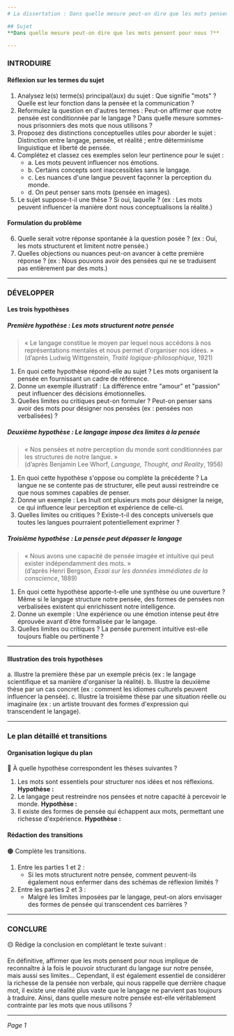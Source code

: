 ```yaml
---
# La dissertation : Dans quelle mesure peut-on dire que les mots pensent pour nous ?

## Sujet
**Dans quelle mesure peut-on dire que les mots pensent pour nous ?**

---
```


### INTRODUIRE

#### Réflexion sur les termes du sujet

1. Analysez le(s) terme(s) principal(aux) du sujet : Que signifie "mots" ? Quelle est leur fonction dans la pensée et la communication ?
2. Reformulez la question en d'autres termes : Peut-on affirmer que notre pensée est conditionnée par le langage ? Dans quelle mesure sommes-nous prisonniers des mots que nous utilisons ?
3. Proposez des distinctions conceptuelles utiles pour aborder le sujet : Distinction entre langage, pensée, et réalité ; entre déterminisme linguistique et liberté de pensée.
4. Complétez et classez ces exemples selon leur pertinence pour le sujet :
   - a. Les mots peuvent influencer nos émotions.
   - b. Certains concepts sont inaccessibles sans le langage.
   - c. Les nuances d'une langue peuvent façonner la perception du monde.
   - d. On peut penser sans mots (pensée en images).
5. Le sujet suppose-t-il une thèse ? Si oui, laquelle ? (ex : Les mots peuvent influencer la manière dont nous conceptualisons la réalité.)

#### Formulation du problème

6. Quelle serait votre réponse spontanée à la question posée ? (ex : Oui, les mots structurent et limitent notre pensée.)
7. Quelles objections ou nuances peut-on avancer à cette première réponse ? (ex : Nous pouvons avoir des pensées qui ne se traduisent pas entièrement par des mots.)

---

### DÉVELOPPER

#### Les trois hypothèses

##### Première hypothèse : Les mots structurent notre pensée

> « Le langage constitue le moyen par lequel nous accédons à nos représentations mentales et nous permet d'organiser nos idées. »  
> (d’après Ludwig Wittgenstein, *Traité logique-philosophique*, 1921)

1. En quoi cette hypothèse répond-elle au sujet ? Les mots organisent la pensée en fournissant un cadre de référence.
2. Donne un exemple illustratif : La différence entre "amour" et "passion" peut influencer des décisions émotionnelles.
3. Quelles limites ou critiques peut-on formuler ? Peut-on penser sans avoir des mots pour désigner nos pensées (ex : pensées non verbalisées) ?

##### Deuxième hypothèse : Le langage impose des limites à la pensée

> « Nos pensées et notre perception du monde sont conditionnées par les structures de notre langue. »  
> (d’après Benjamin Lee Whorf, *Language, Thought, and Reality*, 1956)

1. En quoi cette hypothèse s'oppose ou complète la précédente ? La langue ne se contente pas de structurer, elle peut aussi restreindre ce que nous sommes capables de penser.
2. Donne un exemple : Les Inuit ont plusieurs mots pour désigner la neige, ce qui influence leur perception et expérience de celle-ci.
3. Quelles limites ou critiques ? Existe-t-il des concepts universels que toutes les langues pourraient potentiellement exprimer ?

##### Troisième hypothèse : La pensée peut dépasser le langage

> « Nous avons une capacité de pensée imagée et intuitive qui peut exister indépendamment des mots. »  
> (d’après Henri Bergson, *Essai sur les données immédiates de la conscience*, 1889)

1. En quoi cette hypothèse apporte-t-elle une synthèse ou une ouverture ? Même si le langage structure notre pensée, des formes de pensées non verbalisées existent qui enrichissent notre intelligence.
2. Donne un exemple : Une expérience ou une émotion intense peut être éprouvée avant d'être formalisée par le langage.
3. Quelles limites ou critiques ? La pensée purement intuitive est-elle toujours fiable ou pertinente ?

---

#### Illustration des trois hypothèses

a. Illustre la première thèse par un exemple précis (ex : le langage scientifique et sa manière d'organiser la réalité).
b. Illustre la deuxième thèse par un cas concret (ex : comment les idiomes culturels peuvent influencer la pensée).
c. Illustre la troisième thèse par une situation réelle ou imaginaire (ex : un artiste trouvant des formes d'expression qui transcendent le langage).

---

### Le plan détaillé et transitions

#### Organisation logique du plan

🔴 À quelle hypothèse correspondent les thèses suivantes ?

1. Les mots sont essentiels pour structurer nos idées et nos réflexions. **Hypothèse :**
2. Le langage peut restreindre nos pensées et notre capacité à percevoir le monde. **Hypothèse :**
3. Il existe des formes de pensée qui échappent aux mots, permettant une richesse d'expérience. **Hypothèse :**

#### Rédaction des transitions

🟠 Complète les transitions.

1. Entre les parties 1 et 2 :  
   - Si les mots structurent notre pensée, comment peuvent-ils également nous enfermer dans des schémas de réflexion limités ?
2. Entre les parties 2 et 3 :  
   - Malgré les limites imposées par le langage, peut-on alors envisager des formes de pensée qui transcendent ces barrières ?

---

### CONCLURE

🟡 Rédige la conclusion en complétant le texte suivant :

En définitive, affirmer que les mots pensent pour nous implique de reconnaître à la fois le pouvoir structurant du langage sur notre pensée, mais aussi ses limites... Cependant, il est également essentiel de considérer la richesse de la pensée non verbale, qui nous rappelle que derrière chaque mot, il existe une réalité plus vaste que le langage ne parvient pas toujours à traduire. Ainsi, dans quelle mesure notre pensée est-elle véritablement contrainte par les mots que nous utilisons ?

--- 

*Page 1*